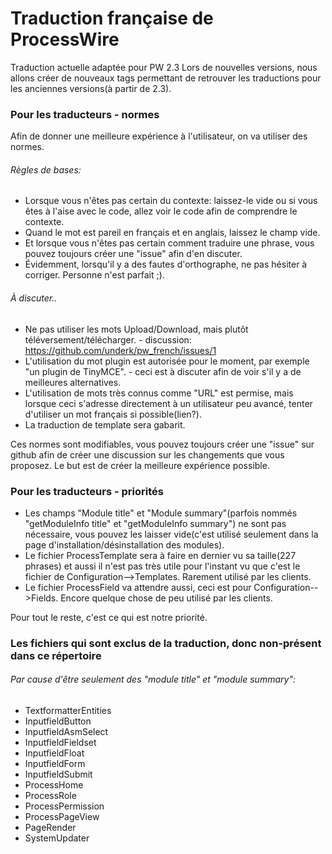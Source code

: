 # Traduction française de ProcessWire

Traduction actuelle adaptée pour PW 2.3
Lors de nouvelles versions, nous allons créer de nouveaux tags permettant de retrouver les traductions pour les anciennes versions(à partir de 2.3).

### Pour les traducteurs - normes

Afin de donner une meilleure expérience à l'utilisateur, on va utiliser des normes.

###### Règles de bases:
- Lorsque vous n'êtes pas certain du contexte: laissez-le vide ou si vous êtes à l'aise avec le code, allez voir le code afin de comprendre le contexte.
- Quand le mot est pareil en français et en anglais, laissez le champ vide.
- Et lorsque vous n'êtes pas certain comment traduire une phrase, vous pouvez toujours créer une "issue" afin d'en discuter.
- Évidemment, lorsqu'il y a des fautes d'orthographe, ne pas hésiter à corriger. Personne n'est parfait ;).

###### À discuter..
- Ne pas utiliser les mots Upload/Download, mais plutôt téléversement/télécharger. - discussion: https://github.com/underk/pw_french/issues/1
- L'utilisation du mot plugin est autorisée pour le moment, par exemple "un plugin de TinyMCE". - ceci est à discuter afin de voir s'il y a de meilleures alternatives.
- L'utilisation de mots très connus comme "URL" est permise, mais lorsque ceci s'adresse directement à un utilisateur peu avancé, tenter d'utiliser un mot français si possible(lien?).
- La traduction de template sera gabarit.

Ces normes sont modifiables, vous pouvez toujours créer une "issue" sur github afin de créer une discussion sur les changements que vous proposez. Le but est de créer la meilleure expérience possible.

### Pour les traducteurs - priorités

- Les champs "Module title" et "Module summary"(parfois nommés "getModuleInfo title" et "getModuleInfo summary") ne sont pas nécessaire, vous pouvez les laisser vide(c'est utilisé seulement dans la page d'installation/désinstallation des modules).
- Le fichier ProcessTemplate sera à faire en dernier vu sa taille(227 phrases) et aussi il n'est pas très utile pour l'instant vu que c'est le fichier de Configuration-->Templates. Rarement utilisé par les clients.
- Le fichier ProcessField va attendre aussi, ceci est pour Configuration-->Fields. Encore quelque chose de peu utilisé par les clients.

Pour tout le reste, c'est ce qui est notre priorité.


### Les fichiers qui sont exclus de la traduction, donc non-présent dans ce répertoire

###### Par cause d'être seulement des "module title" et "module summary":
- TextformatterEntities
- InputfieldButton
- InputfieldAsmSelect
- InputfieldFieldset
- InputfieldFloat
- InputfieldForm
- InputfieldSubmit
- ProcessHome
- ProcessRole
- ProcessPermission
- ProcessPageView
- PageRender
- SystemUpdater
